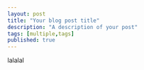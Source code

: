 ```yaml
---
layout: post
title: "Your blog post title"
description: "A description of your post"
tags: [multiple,tags]
published: true
---
```



lalalal